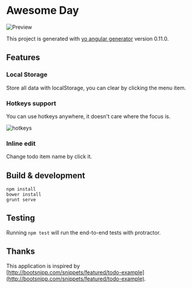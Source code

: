 # Awesome Day

![Preview](http://ww2.sinaimg.cn/large/61412e43gw1epb592u2zdj20wa0hwn0s.jpg)

This project is generated with [yo angular generator](https://github.com/yeoman/generator-angular)
version 0.11.0.

## Features

### Local Storage
Store all data with localStorage, you can clear by clicking the menu item.

### Hotkeys support
You can use hotkeys anywhere, it doesn't care where the focus is.

![hotkeys](http://ww4.sinaimg.cn/large/61412e43gw1epb7201xapj20ds09jdgu.jpg)

### Inline edit
Change todo item name by click it.

## Build & development

```
npm install
bower install
grunt serve
```

## Testing

Running `npm test` will run the end-to-end tests with protractor.

## Thanks
This application is inspired by [http://bootsnipp.com/snippets/featured/todo-example](http://bootsnipp.com/snippets/featured/todo-example).

